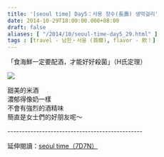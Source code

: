 ```yaml
---
title: '[seoul time] Day5：사용 장수(長壽) 생막걸리'
date: 2014-10-29T18:00:00.000+08:00
draft: false
aliases: [ "/2014/10/seoul-time-day5_29.html" ]
tags : [travel - 남한・서울 (首爾), flavor - 飲！]
---
```


「食海鮮一定要配酒，才能好好殺菌」（H氏定理）  

![](/images/seoul5b.jpg)

甜美的米酒  
濃郁得像奶一樣  
不會有強烈的酒精味  
簡直是女士們的好朋友呢～  
  
\-----------------------------------------------  
  
延伸閱讀：[seoul time（7D7N）](https://hidie.net/seoul7d7n/)
